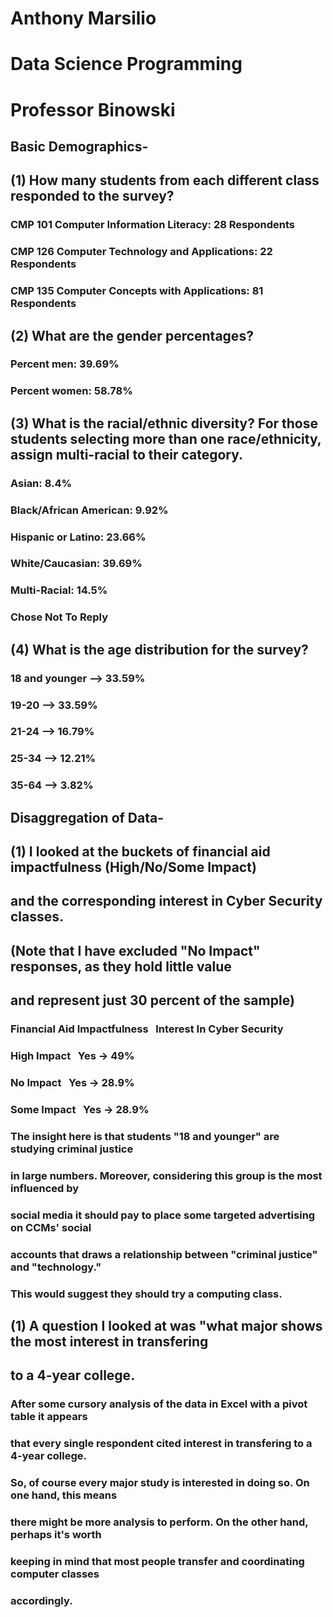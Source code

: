 # Anthony Marsilio
# Data Science Programming
# Professor Binowski

## Basic Demographics-
## (1) How many students from each different class responded to the survey?
### CMP 101 Computer Information Literacy: 28 Respondents
### CMP 126 Computer Technology and Applications: 22 Respondents
### CMP 135 Computer Concepts with Applications: 81 Respondents

## (2) What are the gender percentages?
### Percent men: 39.69%
### Percent women: 58.78%

## (3) What is the racial/ethnic diversity? For those students selecting more than one race/ethnicity, assign multi-racial to their category.
### Asian:	8.4%
### Black/African American: 9.92%
### Hispanic or Latino: 23.66%
### White/Caucasian: 39.69%
### Multi-Racial: 14.5%
### Chose Not To Reply

## (4) What is the age distribution for the survey?
### 18 and younger --> 33.59%
### 19-20	--> 33.59%
### 21-24	--> 16.79%
### 25-34	--> 12.21%
### 35-64	--> 3.82%

## Disaggregation of Data-
##  (1) I looked at the buckets of financial aid impactfulness (High/No/Some Impact)
##      and the corresponding interest in Cyber Security classes.
##      (Note that I have excluded "No Impact" responses, as they hold little value
##       and represent just 30 percent of the sample)

### Financial Aid Impactfulness &nbsp; Interest In Cyber Security
### High Impact                 &nbsp; Yes -> 49%
### No Impact                   &nbsp; Yes -> 28.9%
### Some Impact                 &nbsp; Yes -> 28.9%





###   The insight here is that students "18 and younger" are studying criminal justice
###   in large numbers. Moreover, considering this group is the most influenced by     
###   social media it should pay to place some targeted advertising on CCMs' social  
###   accounts that draws a relationship between "criminal justice" and "technology."
###   This would suggest they should try a computing class.


## (1) A question I looked at was "what major shows the most interest in transfering 
##     to a 4-year college.

### After some cursory analysis of the data in Excel with a pivot table it appears
### that every single respondent cited interest in transfering to a 4-year college.    
### So, of course every major study is interested in doing so. On one hand, this means 
### there might be more analysis to perform. On the other hand, perhaps it's worth     
### keeping in mind that most people transfer and coordinating computer classes       
### accordingly.


